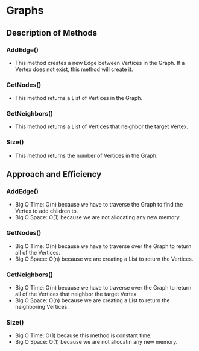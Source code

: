 # Graphs
## Description of Methods
### AddEdge()
- This method creates a new Edge between Vertices in the Graph. If a Vertex does not exist, this method will create it.

### GetNodes()
- This method returns a List of Vertices in the Graph.

### GetNeighbors()
- This method returns a List of Vertices that neighbor the target Vertex.

### Size()
- This method returns the number of Vertices in the Graph.

## Approach and Efficiency
### AddEdge()
- Big O Time: O(n) because we have to traverse the Graph to find the Vertex to add children to.
- Big O Space: O(1) because we are not allocating any new memory.

### GetNodes()
- Big O Time: O(n) because we have to traverse over the Graph to return all of the Vertices.
- Big O Space: O(n) because we are creating a List to return the Vertices.

### GetNeighbors()
- Big O Time: O(n) because we have to traverse over the Graph to return all of the Vertices that neighbor the target Vertex.
- Big O Space: O(n) because we are creating a List to return the neighboring Vertices.

### Size()
- Big O Time: O(1) because this method is constant time.
- Big O Space: O(1) because we are not allocatin any new memory.

